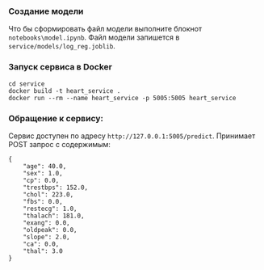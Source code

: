 ### Создание модели 
Что бы сформировать файл модели выполните блокнот `notebooks\model.ipynb`. Файл модели запишется в `service/models/log_reg.joblib`.

### Запуск сервиса в Docker
```
cd service
docker build -t heart_service .
docker run --rm --name heart_service -p 5005:5005 heart_service
```


### Обращение к сервису:
Сервис доступен по адресу `http://127.0.0.1:5005/predict`. Принимает POST запрос с содержимым:

````
{
    "age": 40.0,
    "sex": 1.0,
    "cp": 0.0,
    "trestbps": 152.0,
    "chol": 223.0,
    "fbs": 0.0,
    "restecg": 1.0,
    "thalach": 181.0,
    "exang": 0.0,
    "oldpeak": 0.0,
    "slope": 2.0,
    "ca": 0.0,
    "thal": 3.0
}
````

